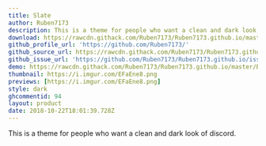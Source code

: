 ```yaml
---
title: Slate
author: Ruben7173
description: This is a theme for people who want a clean and dark look of discord.
download: https://rawcdn.githack.com/Ruben7173/Ruben7173.github.io/master/BetterDiscord-Themes/Slate-Theme/code.css
github_profile_url: 'https://github.com/Ruben7173/'
github_source_url: https://rawcdn.githack.com/Ruben7173/Ruben7173.github.io/master/BetterDiscord-Themes/Slate-Theme/code.css
github_issue_url: 'https://github.com/Ruben7173/Ruben7173.github.io/issues'
demo: https://rawcdn.githack.com/Ruben7173/Ruben7173.github.io/master/BetterDiscord-Themes/Slate-Theme/code.css
thumbnail: https://i.imgur.com/EFaEne8.png
previews: [https://i.imgur.com/EFaEne8.png]
style: dark
ghcommentid: 94
layout: product
date: 2018-10-22T18:01:39.728Z
---
```

This is a theme for people who want a clean and dark look of discord.